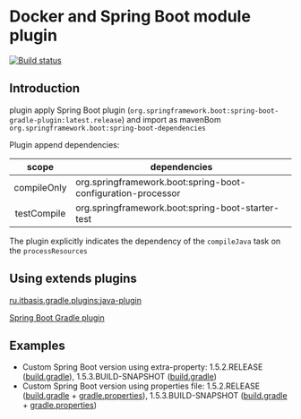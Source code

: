 # Docker and Spring Boot module plugin
[![Build status](https://travis-ci.org/BorzdeG/ru.itbasis.gradle.plugins.docker-spring-boot-plugin.svg?branch=master)](https://travis-ci.org/BorzdeG/ru.itbasis.gradle.plugins.docker-spring-boot-plugin)

## Introduction

plugin apply Spring Boot plugin (`org.springframework.boot:spring-boot-gradle-plugin:latest.release`) and import as mavenBom `org.springframework.boot:spring-boot-dependencies`

Plugin append dependencies:

|scope|dependencies|
|:---:|---|
|compileOnly|org.springframework.boot:spring-boot-configuration-processor|
|testCompile|org.springframework.boot:spring-boot-starter-test|

The plugin explicitly indicates the dependency of the `compileJava` task on the `processResources`

## Using extends plugins
[ru.itbasis.gradle.plugins:java-plugin](https://github.com/BorzdeG/ru.itbasis.gradle.plugins.java-plugin)

[Spring Boot Gradle plugin](https://plugins.gradle.org/plugin/org.springframework.boot)

## Examples

* Custom Spring Boot version using extra-property: 1.5.2.RELEASE ([build.gradle](src/test/resources/boot-version-ext-1.5.2.gradle)), 1.5.3.BUILD-SNAPSHOT ([build.gradle](src/test/resources/boot-version-ext-1.5.3.snapshot.gradle))
* Custom Spring Boot version using properties file: 1.5.2.RELEASE ([build.gradle](src/test/resources/default.gradle) + [gradle.properties](src/test/resources/gradle-new-1.5.2.properties)), 1.5.3.BUILD-SNAPSHOT ([build.gradle](src/test/resources/default.snapshot.gradle) + [gradle.properties](src/test/resources/gradle-new-1.5.3.snapshot.properties))